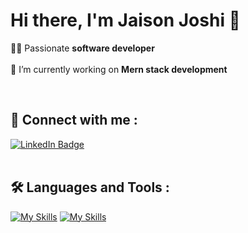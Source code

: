 # Hi there, I'm Jaison Joshi 👋


🧑‍💻 Passionate **software developer**
<br><br>
🔭 I’m currently working on **Mern stack development**

<br>



## :handshake:	 Connect with me :

<div id="badges">
  <a href="https://www.linkedin.com/in/jaisonjoshi/">
  <img src="https://img.shields.io/badge/LinkedIn-blue?style=for-the-badge&logo=linkedin&logoColor=white" alt="LinkedIn Badge"/>
  </a>
</div>

<br>

## :hammer_and_wrench: Languages and Tools :
[![My Skills](https://skillicons.dev/icons?i=java,js,html,css)](https://skillicons.dev)
[![My Skills](https://skillicons.dev/icons?i=java,js)](https://skillicons.dev)
